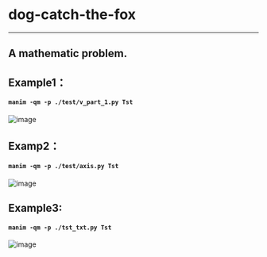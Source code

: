 # dog-catch-the-fox  
* * *   
 A mathematic problem.  
------------------------

## Example1：
####  `manim -qm -p ./test/v_part_1.py Tst`  
![image](https://github.com/tff345/dog-catch-the-fox/assets/104703494/ec2f2303-c4ac-40e9-9b26-174b9dcc8225) 

## Examp2：
####  `manim -qm -p ./test/axis.py Tst`
![image](https://github.com/tff345/dog-catch-the-fox/assets/104703494/82d736b3-f7e7-458c-ad5b-fc7b4b10e51c)
## Example3:  
#### `manim -qm -p ./tst_txt.py Tst`  
![image](https://github.com/tff345/dog-catch-the-fox/assets/104703494/c4c00759-0e08-444c-8676-64237a05e724)

